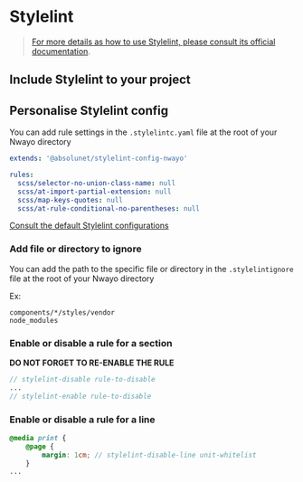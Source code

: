 # Stylelint
> [For more details as how to use Stylelint, please consult its official documentation](https://stylelint.io/).


## Include Stylelint to your project

## Personalise Stylelint config
You can add rule settings in the `.stylelintc.yaml` file at the root of your Nwayo directory

```yaml
extends: '@absolunet/stylelint-config-nwayo'

rules:
  scss/selector-no-union-class-name: null
  scss/at-import-partial-extension: null
  scss/map-keys-quotes: null
  scss/at-rule-conditional-no-parentheses: null

```


[Consult the default Stylelint configurations](https://documentation.absolunet.com/stylelint-config/scss/api/)

### Add file or directory to ignore
You can add the path to the specific file or directory in the `.stylelintignore` file at the root of your Nwayo directory

Ex: 
```
components/*/styles/vendor
node_modules
```
### Enable or disable a rule for a section
**DO NOT FORGET TO RE-ENABLE THE RULE**
```scss
// stylelint-disable rule-to-disable
...
// stylelint-enable rule-to-disable
```

### Enable or disable a rule for a line 
```scss
@media print {
	@page {
		margin: 1cm; // stylelint-disable-line unit-whitelist
	}
...
```
